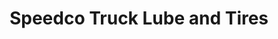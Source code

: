 ---
title: "Speedco Truck Lube and Tires"
url: /disputanta/speedco-truck-lube-and-tires/
shop: Autowerkstatt
---